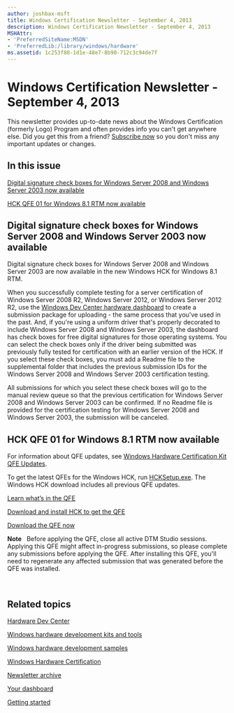 ```yaml
---
author: joshbax-msft
title: Windows Certification Newsletter - September 4, 2013
description: Windows Certification Newsletter - September 4, 2013
MSHAttr:
- 'PreferredSiteName:MSDN'
- 'PreferredLib:/library/windows/hardware'
ms.assetid: 1c253f80-1d1e-48e7-8b90-712c3c94de7f
---
```


# Windows Certification Newsletter - September 4, 2013


This newsletter provides up-to-date news about the Windows Certification (formerly Logo) Program and often provides info you can't get anywhere else. Did you get this from a friend? [Subscribe now](http://go.microsoft.com/fwlink/p/?linkID=313282) so you don't miss any important updates or changes.

## In this issue


[Digital signature check boxes for Windows Server 2008 and Windows Server 2003 now available](#digital830)

[HCK QFE 01 for Windows 8.1 RTM now available](#hck830)

## <a href="" id="digital830"></a>Digital signature check boxes for Windows Server 2008 and Windows Server 2003 now available


Digital signature check boxes for Windows Server 2008 and Windows Server 2003 are now available in the new Windows HCK for Windows 8.1 RTM.

When you successfully complete testing for a server certification of Windows Server 2008 R2, Windows Server 2012, or Windows Server 2012 R2, use the [Windows Dev Center hardware dashboard](http://click.email.microsoftemail.com/?qs=b091d52af68139665ed60d01f585f2840ee62c6f0a1f7a879c10199732fa99972c229889b99fd8e2) to create a submission package for uploading - the same process that you've used in the past. And, if you're using a uniform driver that's properly decorated to include Windows Server 2008 and Windows Server 2003, the dashboard has check boxes for free digital signatures for those operating systems. You can select the check boxes only if the driver being submitted was previously fully tested for certification with an earlier version of the HCK. If you select these check boxes, you must add a Readme file to the supplemental folder that includes the previous submission IDs for the Windows Server 2008 and Windows Server 2003 certification testing.

All submissions for which you select these check boxes will go to the manual review queue so that the previous certification for Windows Server 2008 and Windows Server 2003 can be confirmed. If no Readme file is provided for the certification testing for Windows Server 2008 and Windows Server 2003, the submission will be canceled.

## <a href="" id="hck830"></a>HCK QFE 01 for Windows 8.1 RTM now available


For information about QFE updates, see [Windows Hardware Certification Kit QFE Updates](windows-hardware-certification-kit-qfe-updates.md).

To get the latest QFEs for the Windows HCK, run [HCKSetup.exe](http://msdn.microsoft.com/windows/hardware/bg127147). The Windows HCK download includes all previous QFE updates.

[Learn what’s in the QFE](windows-hardware-certification-kit-qfe-updates.md)

[Download and install HCK to get the QFE](http://msdn.microsoft.com/windows/hardware/bg127147)

[Download the QFE now](http://msdn.microsoft.com/windows/hardware/bg127147)

**Note**  
Before applying the QFE, close all active DTM Studio sessions. Applying this QFE might affect in-progress submissions, so please complete any submissions before applying the QFE. After installing this QFE, you'll need to regenerate any affected submission that was generated before the QFE was installed.

 

## Related topics


[Hardware Dev Center](http://msdn.microsoft.com/en-US/windows/hardware/)

[Windows hardware development kits and tools](http://msdn.microsoft.com/windows/hardware/bg127147)

[Windows hardware development samples](http://code.msdn.microsoft.com/windowshardware/)

[Windows Hardware Certification](http://msdn.microsoft.com/en-US/windows/hardware/gg463010)

[Newsletter archive](windows-certification-newsletter-archive.md)

[Your dashboard](https://sysdev.microsoft.com/hardware/member/)

[Getting started](http://msdn.microsoft.com/library/windows/hardware/gg507680/)

 

 







